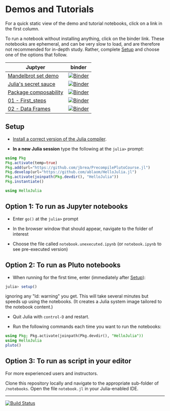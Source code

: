 # Demos and Tutorials

For a quick static view of the demo and tutorial notebooks, click on a
link in the first column.

To run a notebook without installing anything, click on the binder
link. These notebooks are ephemeral, and can be very slow to load, and
are therefore not recommended for in-depth study. Rather, complete
[Setup](#setup) and choose one of the options that follow.


Juptyer | binder
--------|---------
[Mandelbrot set demo](notebooks/mandelbrot/notebook.ipynb) | [![Binder](https://mybinder.org/badge_logo.svg)](https://mybinder.org/v2/gh/ablaom/HelloJulia.jl/dev?labpath=notebooks%2Fmandelbrot%2Fnotebook.ipynb)
[Julia's secret sauce](notebooks/secret_sauce/notebook.ipynb) | [![Binder](https://mybinder.org/badge_logo.svg)](https://mybinder.org/v2/gh/ablaom/HelloJulia.jl/dev?labpath=notebooks%2Fsecret_sauce%2Fnotebook.ipynb)
[Package composability](notebooks/pkg_composability/notebook.ipynb) | [![Binder](https://mybinder.org/badge_logo.svg)](https://mybinder.org/v2/gh/ablaom/HelloJulia.jl/dev?labpath=notebooks%2Fpkg_composability%2Fnotebook.ipynb)
[01 - First_steps](notebooks/01_first_steps/notebook.unexecuted.ipynb) | [![Binder](https://mybinder.org/badge_logo.svg)](https://mybinder.org/v2/gh/ablaom/HelloJulia.jl/dev?labpath=notebooks%2F01_first_steps%2Fnotebook.unexecuted.ipynb)
[02 - Data Frames](notebooks/02_dataframes/notebook.ipynb) | [![Binder](https://mybinder.org/badge_logo.svg)](https://mybinder.org/v2/gh/ablaom/HelloJulia.jl/dev?labpath=notebooks%2F02_dataframes%2Fnotebook.ipynb)


## Setup

- [Install a correct version of the Julia compiler](FIRST_STEPS.md).

- **In a new Julia session** type the following at the `julia>` prompt:

```julia
using Pkg
Pkg.activate(temp=true)
Pkg.add(url="https://github.com/jbrea/PrecompilePlutoCourse.jl")
Pkg.develop(url="https://github.com/ablaom/HelloJulia.jl")
Pkg.activate(joinpath(Pkg.devdir(), "HelloJulia"))
Pkg.instantiate()

using HelloJulia
```

## Option 1: To run as Jupyter notebooks

- Enter `go()` at the `julia>` prompt

- In the browser window that should appear, navigate to the folder of
interest 

- Choose the file called `notebook.unexecuted.ipynb` (or
  `notebook.ipynb` to see pre-executed version)


## Option 2: To run as Pluto notebooks

- When running for the first time, enter (immediately after
  [Setup](#setup)):

```julia
julia> setup()
```

ignoring any "ld: warning" you get. This will take several minutes but
speeds up using the notebooks. (It creates a Julia system image
tailored to the notebook content.)

- Quit Julia with `control-D` and restart.

- Run the following commands each time you want to run the notebooks:

```julia
using Pkg; Pkg.activate(joinpath(Pkg.devdir(), "HelloJulia"))
using HelloJulia
pluto()
```

## Option 3: To run as script in your editor

For more experienced users and instructors.

Clone this repository locally and navigate to the appropriate
sub-folder of `/notebooks`. Open the file `notebook.jl` in your
Julia-enabled IDE.

---

[![Build Status](https://github.com/ablaom/HelloJulia.jl/workflows/CI/badge.svg)](https://github.com/ablaom/HelloJulia.jl/actions) 
